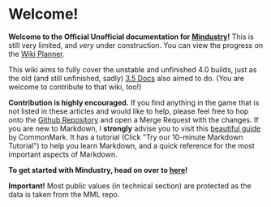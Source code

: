 # Welcome!

**Welcome to the Official Unofficial documentation for [Mindustry](https://github.com/Anuken/Mindustry)!** This is still very limited, and *very* under construction. You can view the progress on the [Wiki Planner](https://github.com/orgs/MindustryV4/projects/1). 

This wiki aims to fully cover the unstable and unfinished 4.0 builds, just as the old (and still unfinished, sadly) [3.5 Docs](https://mindustry.wikia.com/wiki/Mindustry_Wiki) also aimed to do. (You are welcome to contribute to that wiki, too!)

**Contribution is highly encouraged.** If you find anything in the game that is not listed in these articles and would like to help, please feel free to hop onto the [Github Repository](https://github.com/MindustryV4/wiki) and open a Merge Request with the changes. If you are new to Markdown, I **strongly** advise you to visit this [beautiful guide](https://commonmark.org/help/) by CommonMark. It has a tutorial (Click "Try our 10-minute Markdown Tutorial") to help you learn Markdown, and a quick reference for the most important aspects of Markdown.

**To get started with Mindustry, head on over to [here](GettingStarted.md)!**

**Important!** Most public values (in technical section) are protected as the data is taken from the MML repo.
